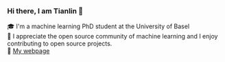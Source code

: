 ### Hi there, I am Tianlin 👋

🎓  I'm a machine learning PhD student at the University of Basel   
:pray:  I appreciate the open source community of machine learning and I enjoy contributing to open source projects.     
:seedling: [My webpage](https://tianlinliu.com/about)
